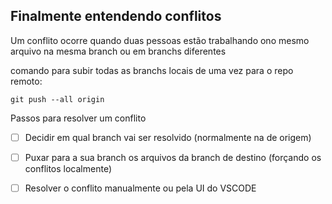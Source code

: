 ## Finalmente entendendo conflitos 


Um conflito ocorre quando duas pessoas estão trabalhando ono mesmo arquivo na mesma branch ou em branchs diferentes 



comando para subir todas as branchs locais de uma vez para o repo remoto:

```
git push --all origin
```

Passos para resolver um conflito 

- [ ] Decidir em qual branch vai ser resolvido (normalmente na de origem)
- [ ] Puxar para a sua branch os arquivos da branch de destino (forçando os conflitos localmente)
- [ ] Resolver o conflito manualmente ou pela UI do VSCODE



